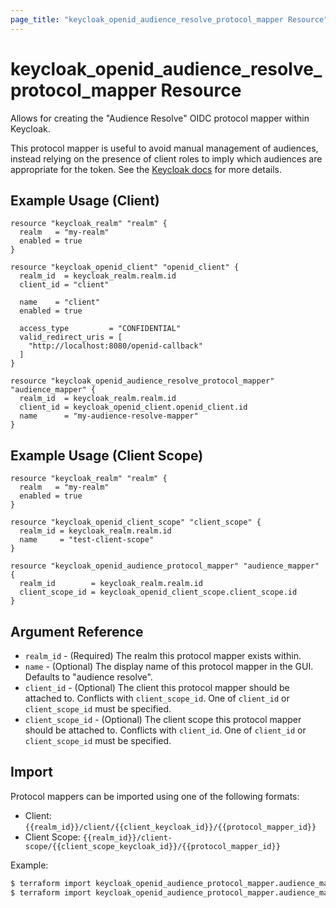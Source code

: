 ```yaml
---
page_title: "keycloak_openid_audience_resolve_protocol_mapper Resource"
---
```


# keycloak\_openid\_audience\_resolve\_protocol\_mapper Resource

Allows for creating the "Audience Resolve" OIDC protocol mapper within Keycloak.

This protocol mapper is useful to avoid manual management of audiences, instead relying on the presence of client roles
to imply which audiences are appropriate for the token. See the
[Keycloak docs](https://www.keycloak.org/docs/latest/server_admin/#_audience_resolve) for more details.

## Example Usage (Client)

```hcl
resource "keycloak_realm" "realm" {
  realm   = "my-realm"
  enabled = true
}

resource "keycloak_openid_client" "openid_client" {
  realm_id  = keycloak_realm.realm.id
  client_id = "client"

  name    = "client"
  enabled = true

  access_type         = "CONFIDENTIAL"
  valid_redirect_uris = [
    "http://localhost:8080/openid-callback"
  ]
}

resource "keycloak_openid_audience_resolve_protocol_mapper" "audience_mapper" {
  realm_id  = keycloak_realm.realm.id
  client_id = keycloak_openid_client.openid_client.id
  name      = "my-audience-resolve-mapper"
}
```

## Example Usage (Client Scope)

```hcl
resource "keycloak_realm" "realm" {
  realm   = "my-realm"
  enabled = true
}

resource "keycloak_openid_client_scope" "client_scope" {
  realm_id = keycloak_realm.realm.id
  name     = "test-client-scope"
}

resource "keycloak_openid_audience_protocol_mapper" "audience_mapper" {
  realm_id        = keycloak_realm.realm.id
  client_scope_id = keycloak_openid_client_scope.client_scope.id
}
```

## Argument Reference

- `realm_id` - (Required) The realm this protocol mapper exists within.
- `name` - (Optional) The display name of this protocol mapper in the GUI. Defaults to "audience resolve".
- `client_id` - (Optional) The client this protocol mapper should be attached to. Conflicts with `client_scope_id`. One of `client_id` or `client_scope_id` must be specified.
- `client_scope_id` - (Optional) The client scope this protocol mapper should be attached to. Conflicts with `client_id`. One of `client_id` or `client_scope_id` must be specified.

## Import

Protocol mappers can be imported using one of the following formats:
- Client: `{{realm_id}}/client/{{client_keycloak_id}}/{{protocol_mapper_id}}`
- Client Scope: `{{realm_id}}/client-scope/{{client_scope_keycloak_id}}/{{protocol_mapper_id}}`

Example:

```bash
$ terraform import keycloak_openid_audience_protocol_mapper.audience_mapper my-realm/client/a7202154-8793-4656-b655-1dd18c181e14/71602afa-f7d1-4788-8c49-ef8fd00af0f4
$ terraform import keycloak_openid_audience_protocol_mapper.audience_mapper my-realm/client-scope/b799ea7e-73ee-4a73-990a-1eafebe8e20a/71602afa-f7d1-4788-8c49-ef8fd00af0f4
```
